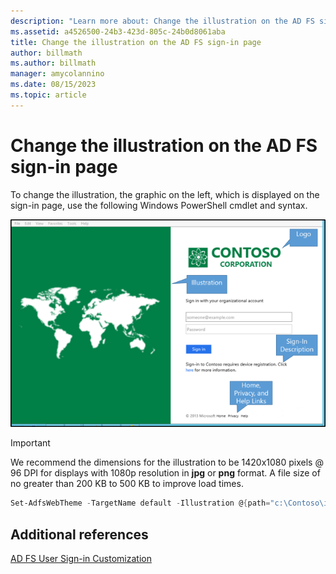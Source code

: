 ```yaml
---
description: "Learn more about: Change the illustration on the AD FS sign-in page"
ms.assetid: a4526500-24b3-423d-805c-24b0d8061aba
title: Change the illustration on the AD FS sign-in page
author: billmath
ms.author: billmath
manager: amycolannino
ms.date: 08/15/2023
ms.topic: article
---
```

# Change the illustration on the AD FS sign-in page

To change the illustration, the graphic on the left, which is displayed on the sign\-in page, use the following Windows PowerShell cmdlet and syntax.

![change illustration](media/AD-FS-user-sign-in-customization/ADFS_Blue_Custom2.png)

> [!IMPORTANT]
> We recommend the dimensions for the illustration to be 1420x1080 pixels @ 96 DPI for displays with 1080p resolution in **jpg** or **png** format. A file size of no greater than 200 KB to 500 KB to improve load times.

```powershell
Set-AdfsWebTheme -TargetName default -Illustration @{path="c:\Contoso\illustration.png"}
```

## Additional references

[AD FS User Sign-in Customization](AD-FS-user-sign-in-customization.md)
